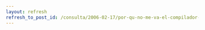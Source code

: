```yaml
---
layout: refresh
refresh_to_post_id: /consulta/2006-02-17/por-qu-no-me-va-el-compilador-de-c-gcc-en-debian
---
```

